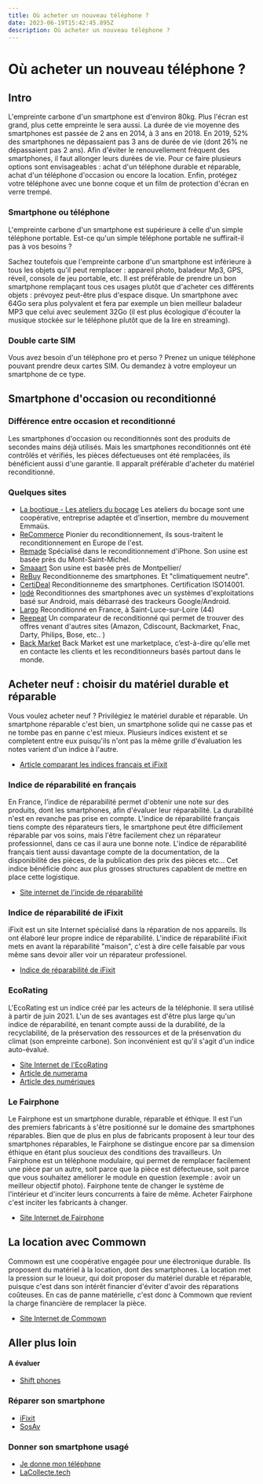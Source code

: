 ```yaml
---
title: Où acheter un nouveau téléphone ?
date: 2023-06-19T15:42:45.895Z
description: Où acheter un nouveau téléphone ?
---
```


# Où acheter un nouveau téléphone ?

## Intro

L'empreinte carbone d'un smartphone est d'environ 80kg. Plus l'écran est grand, plus cette empreinte le sera aussi.
La durée de vie moyenne des smartphones est passée de 2 ans en 2014, à 3 ans en 2018.
En 2019, 52% des smartphones ne dépassaient pas 3 ans de durée de vie (dont 26% ne dépassaient pas 2 ans).
Afin d'éviter le renouvellement fréquent des smartphones, il faut allonger leurs durées de vie.
Pour ce faire plusieurs options sont envisageables : achat d'un téléphone durable et réparable, achat d'un téléphone d'occasion ou encore la location.
Enfin, protégez votre téléphone avec une bonne coque et un film de protection d'écran en verre trempé.

### Smartphone ou téléphone

L'empreinte carbone d'un smartphone est supérieure à celle d'un simple téléphone portable.
Est-ce qu'un simple téléphone portable ne suffirait-il pas à vos besoins ?

Sachez toutefois que l'empreinte carbone d'un smartphone est inférieure à tous les objets qu'il peut remplacer : appareil photo, baladeur Mp3, GPS, réveil, console de jeu portable, etc. Il est préférable de prendre un bon smartphone remplaçant tous ces usages plutôt que d'acheter ces différents objets : prévoyez peut-être plus d'espace disque. Un smartphone avec 64Go sera plus polyvalent et fera par exemple un bien meilleur baladeur MP3 que celui avec seulement 32Go (il est plus écologique d'écouter la musique stockée sur le téléphone plutôt que de la lire en streaming).

### Double carte SIM

Vous avez besoin d'un téléphone pro et perso ? Prenez un unique téléphone pouvant prendre deux cartes SIM. Ou demandez à votre employeur un smartphone de ce type.

## Smartphone d'occasion ou reconditionné

### Différence entre occasion et reconditionné

Les smartphones d'occasion ou reconditionnés sont des produits de secondes mains déjà utilisés. Mais les smartphones reconditionnés ont été contrôlés et vérifiés, les pièces défectueuses ont été remplacées, ils bénéficient aussi d'une garantie. Il apparaît préférable d'acheter du matériel reconditionné.

### Quelques sites

* [La bootique - Les ateliers du bocage](https://la-bootique.com/) Les ateliers du bocage sont une coopérative, entreprise adaptée et d’insertion, membre du mouvement Emmaüs.
* [ReCommerce](https://www.recommerce.com/fr/) Pionier du reconditionnement, ils sous-traitent le reconditionnement en Europe de l'est.
* [Remade](https://remade.com/) Spécialisé dans le reconditionnement d'iPhone. Son usine est basée près du Mont-Saint-Michel.
* [Smaaart](https://smaaart.fr/) Son usine est basée près de Montpellier/
* [ReBuy](https://www.rebuy.fr/) Reconditionneme des smartphones. Et "climatiquement neutre".
* [CertiDeal](https://smaaart.fr/) Reconditionneme des smartphones. Certification ISO14001.
* [Iodé](https://iode.tech/) Reconditionnes des smartphones avec un systèmes d'exploitations basé sur Android, mais débarrasé des trackeurs Google/Android.
* [Largo](https://www.largo.fr/) Reconditionné en France, à Saint-Luce-sur-Loire (44)
* [Reepeat](https://www.reepeat.fr) Un comparateur de reconditionné qui permet de trouver des offres venant d'autres sites (Amazon, Cdiscount, Backmarket, Fnac, Darty, Philips, Bose, etc.. )
* [Back Market](https://www.backmarket.fr/) Back Market est une marketplace, c’est-à-dire qu'elle met en contacte les clients et les reconditionneurs basés partout dans le monde.

## Acheter neuf : choisir du matériel durable et réparable

Vous voulez acheter neuf ? Privilégiez le matériel durable et réparable. Un smartphone réparable c'est bien, un smartphone solide qui ne casse pas et ne tombe pas en panne c'est mieux.
Plusieurs indices existent et se completent entre eux puisqu'ils n'ont pas la même grille d'évaluation les notes varient d'un indice à l'autre.
* [Article comparant les indices français et iFixit](https://www.lesnumeriques.com/vie-du-net/ifixit-vs-indice-de-reparabilite-deux-approches-pour-un-meme-probleme-n160205.html)

### Indice de réparabilité en français

En France, l'indice de réparabilité permet d'obtenir une note sur des produits, dont les smartphones, afin d'évaluer leur réparabilité. La durabilité n'est en revanche pas prise en compte.
L'indice de réparabilité français tiens compte des réparateurs tiers, le smartphone peut être difficilement réparable par vos soins, mais l'être facilement chez un réparateur professionnel, dans ce cas il aura une bonne note.
L'indice de réparabilité français tient aussi davantage compte de la documentation, de la disponibilité des pièces, de la publication des prix des pièces etc... Cet indice bénéficie donc aux plus grosses structures capablent de mettre en place cette logistique.

* [Site internet de l'incide de réparabilité](https://www.indicereparabilite.fr/appareils/smartphone/?orderby=rating)

### Indice de réparabilité de iFixit

iFixit est un site Internet spécialisé dans la réparation de nos appareils. Ils ont élaboré leur propre indice de réparabilité.
L'indice de réparabilité iFixit mets en avant la réparabilité "maison", c'est à dire celle faisable par vous même sans devoir aller voir un réparateur professionel.

* [Indice de réparabilité de iFixit](https://fr.ifixit.com/smartphone-repairability?sort=score)

### EcoRating

L'EcoRating est un indice créé par les acteurs de la téléphonie. Il sera utilisé à partir de juin 2021. L'un de ses avantages est d'être plus large qu'un indice de réparabilité, en tenant compte aussi de la durabilité, de la recyclabilité, de la préservation des ressources et de la présenvation du climat (son empreinte carbone). Son inconvénient est qu'il s'agit d'un indice auto-évalué.

* [Site Internet de l'EcoRating](https://www.ecoratingdevices.com)
* [Article de numerama](https://www.numerama.com/sciences/714949-leco-rating-peut-il-chiffrer-precisement-lempreinte-carbone-des-smartphones.html)
* [Article des numériques](https://www.lesnumeriques.com/telephone-portable/eco-rating-un-nouvel-indice-environnemental-par-et-pour-les-acteurs-de-la-telephonie-n164407.html)

### Le Fairphone

Le Fairphone est un smartphone durable, réparable et éthique. Il est l'un des premiers fabricants à s'être positionné sur le domaine des smartphones réparables.
Bien que de plus en plus de fabricants proposent à leur tour des smartphones réparables, le Fairphone se distingue encore par sa dimension éthique en étant plus soucieux des conditions des travailleurs.
Un Fairphone est un téléphone modulaire, qui permet de remplacer facilement une pièce par un autre, soit parce que la pièce est défectueuse, soit parce que vous souhaitez améliorer le module en question (exemple : avoir un meilleur objectif photo).
Fairphone tente de changer le système de l'intérieur et d'inciter leurs concurrents à faire de même. Acheter Fairphone c'est inciter les fabricants à changer.

* [Site Internet de Fairphone](https://www.fairphone.com/fr)


## La location avec Commown

Commown est une coopérative engagée pour une électronique durable. Ils proposent du matériel à la location, dont des smartphones.
La location met la pression sur le loueur, qui doit proposer du matériel durable et réparable, puisque c'est dans son intérêt financier d'éviter d'avoir des réparations coûteuses.
En cas de panne matérielle, c'est donc à Commown que revient la charge financière de remplacer la pièce.

* [Site Internet de Commown](https://commown.coop/)

## Aller plus loin

#### A évaluer

* [Shift phones](https://www.shiftphones.com/en/)

### Réparer son smartphone

* [iFixit](https://fr.ifixit.com/)
* [SosAv](https://www.sosav.fr/)

### Donner son smartphone usagé

* [Je donne mon téléphpne](https://www.jedonnemontelephone.fr)
* [LaCollecte.tech](https://lacollecte.tech/)